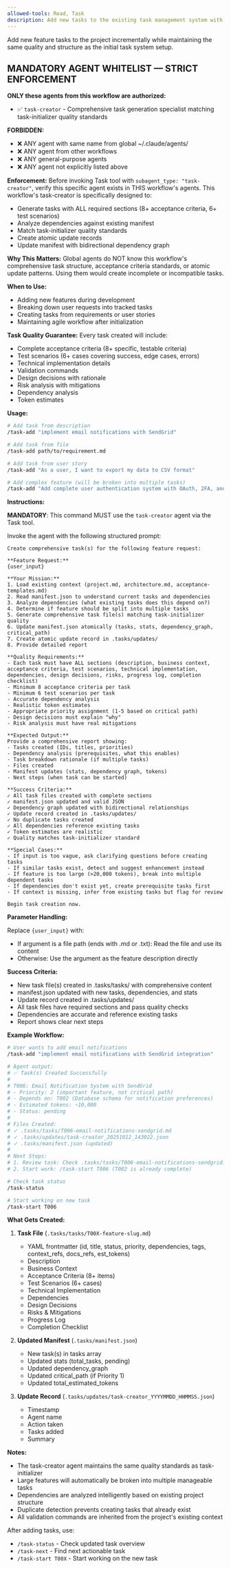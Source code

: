 ```yaml
---
allowed-tools: Read, Task
description: Add new tasks to the existing task management system with full comprehensiveness
---
```


Add new feature tasks to the project incrementally while maintaining the same quality and structure as the initial task system setup.

## MANDATORY AGENT WHITELIST — STRICT ENFORCEMENT

**ONLY these agents from this workflow are authorized:**

- ✅ `task-creator` - Comprehensive task generation specialist matching task-initializer quality standards

**FORBIDDEN:**
- ❌ ANY agent with same name from global ~/.claude/agents/
- ❌ ANY agent from other workflows
- ❌ ANY general-purpose agents
- ❌ ANY agent not explicitly listed above

**Enforcement:**
Before invoking Task tool with `subagent_type: "task-creator"`, verify this specific agent exists in THIS workflow's agents.
This workflow's task-creator is specifically designed to:
- Generate tasks with ALL required sections (8+ acceptance criteria, 6+ test scenarios)
- Analyze dependencies against existing manifest
- Match task-initializer quality standards
- Create atomic update records
- Update manifest with bidirectional dependency graph

**Why This Matters:**
Global agents do NOT know this workflow's comprehensive task structure, acceptance criteria standards, or atomic update patterns. Using them would create incomplete or incompatible tasks.

**When to Use:**
- Adding new features during development
- Breaking down user requests into tracked tasks
- Creating tasks from requirements or user stories
- Maintaining agile workflow after initialization

**Task Quality Guarantee:**
Every task created will include:
- Complete acceptance criteria (8+ specific, testable criteria)
- Test scenarios (6+ cases covering success, edge cases, errors)
- Technical implementation details
- Validation commands
- Design decisions with rationale
- Risk analysis with mitigations
- Dependency analysis
- Token estimates

**Usage:**

```bash
# Add task from description
/task-add "implement email notifications with SendGrid"

# Add task from file
/task-add path/to/requirement.md

# Add task from user story
/task-add "As a user, I want to export my data to CSV format"

# Add complex feature (will be broken into multiple tasks)
/task-add "Add complete user authentication system with OAuth, 2FA, and password reset"
```

**Instructions:**

**MANDATORY**: This command MUST use the `task-creator` agent via the Task tool.

Invoke the agent with the following structured prompt:

```
Create comprehensive task(s) for the following feature request:

**Feature Request:**
{user_input}

**Your Mission:**
1. Load existing context (project.md, architecture.md, acceptance-templates.md)
2. Read manifest.json to understand current tasks and dependencies
3. Analyze dependencies (what existing tasks does this depend on?)
4. Determine if feature should be split into multiple tasks
5. Generate comprehensive task file(s) matching task-initializer quality
6. Update manifest.json atomically (tasks, stats, dependency_graph, critical_path)
7. Create atomic update record in .tasks/updates/
8. Provide detailed report

**Quality Requirements:**
- Each task must have ALL sections (description, business context, acceptance criteria, test scenarios, technical implementation, dependencies, design decisions, risks, progress log, completion checklist)
- Minimum 8 acceptance criteria per task
- Minimum 6 test scenarios per task
- Accurate dependency analysis
- Realistic token estimates
- Appropriate priority assignment (1-5 based on critical path)
- Design decisions must explain "why"
- Risk analysis must have real mitigations

**Expected Output:**
Provide a comprehensive report showing:
- Tasks created (IDs, titles, priorities)
- Dependency analysis (prerequisites, what this enables)
- Task breakdown rationale (if multiple tasks)
- Files created
- Manifest updates (stats, dependency graph, tokens)
- Next steps (when task can be started)

**Success Criteria:**
✓ All task files created with complete sections
✓ manifest.json updated and valid JSON
✓ Dependency graph updated with bidirectional relationships
✓ Update record created in .tasks/updates/
✓ No duplicate tasks created
✓ All dependencies reference existing tasks
✓ Token estimates are realistic
✓ Quality matches task-initializer standard

**Special Cases:**
- If input is too vague, ask clarifying questions before creating tasks
- If similar tasks exist, detect and suggest enhancement instead
- If feature is too large (>20,000 tokens), break into multiple dependent tasks
- If dependencies don't exist yet, create prerequisite tasks first
- If context is missing, infer from existing tasks but flag for review

Begin task creation now.
```

**Parameter Handling:**

Replace `{user_input}` with:
- If argument is a file path (ends with .md or .txt): Read the file and use its content
- Otherwise: Use the argument as the feature description directly

**Success Criteria:**
- New task file(s) created in .tasks/tasks/ with comprehensive content
- manifest.json updated with new tasks, dependencies, and stats
- Update record created in .tasks/updates/
- All task files have required sections and pass quality checks
- Dependencies are accurate and reference existing tasks
- Report shows clear next steps

**Example Workflow:**

```bash
# User wants to add email notifications
/task-add "implement email notifications with SendGrid integration"

# Agent output:
# ✅ Task(s) Created Successfully
#
# T006: Email Notification System with SendGrid
# - Priority: 2 (important feature, not critical path)
# - Depends on: T002 (Database schema for notification preferences)
# - Estimated tokens: ~10,000
# - Status: pending
#
# Files Created:
# ✓ .tasks/tasks/T006-email-notifications-sendgrid.md
# ✓ .tasks/updates/task-creator_20251012_143022.json
# ✓ .tasks/manifest.json (updated)
#
# Next Steps:
# 1. Review task: Check .tasks/tasks/T006-email-notifications-sendgrid.md
# 2. Start work: /task-start T006 (T002 is already complete)

# Check task status
/task-status

# Start working on new task
/task-start T006
```

**What Gets Created:**

1. **Task File** (`.tasks/tasks/T00X-feature-slug.md`)
   - YAML frontmatter (id, title, status, priority, dependencies, tags, context_refs, docs_refs, est_tokens)
   - Description
   - Business Context
   - Acceptance Criteria (8+ items)
   - Test Scenarios (6+ cases)
   - Technical Implementation
   - Dependencies
   - Design Decisions
   - Risks & Mitigations
   - Progress Log
   - Completion Checklist

2. **Updated Manifest** (`.tasks/manifest.json`)
   - New task(s) in tasks array
   - Updated stats (total_tasks, pending)
   - Updated dependency_graph
   - Updated critical_path (if Priority 1)
   - Updated total_estimated_tokens

3. **Update Record** (`.tasks/updates/task-creator_YYYYMMDD_HHMMSS.json`)
   - Timestamp
   - Agent name
   - Action taken
   - Tasks added
   - Summary

**Notes:**
- The task-creator agent maintains the same quality standards as task-initializer
- Large features will automatically be broken into multiple manageable tasks
- Dependencies are analyzed intelligently based on existing project structure
- Duplicate detection prevents creating tasks that already exist
- All validation commands are inherited from the project's existing context

After adding tasks, use:
- `/task-status` - Check updated task overview
- `/task-next` - Find next actionable task
- `/task-start T00X` - Start working on the new task
